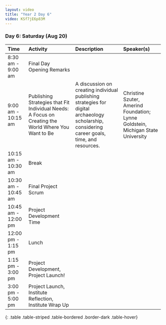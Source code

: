 ```yaml
---
layout: video
title: "Year 2 Day 6"
video: KSf7jE6p83M
---
```


### **Day 6: Saturday (Aug 20)**

| Time | Activity | Description | Speaker(s) |
| :--- | :--- | :--- | :--- |
| 8:30 am - 9:00 am | Final Day Opening Remarks | | |
| 9:00 am - 10:15 am | Publishing Strategies that Fit Individual Needs: A Focus on Creating the World Where You Want to Be | A discussion on creating individual publishing strategies for digital archaeology scholarship, considering career goals, time, and resources. | Christine Szuter, Amerind Foundation; Lynne Goldstein, Michigan State University |
| 10:15 am - 10:30 am | Break | | |
| 10:30 am - 10:45 am | Final Project Scrum | | |
| 10:45 am - 12:00 pm | Project Development Time | | |
| 12:00 pm - 1:15 pm | Lunch | | |
| 1:15 pm - 3:00 pm | Project Development, Project Launch! | | |
| 3:00 pm - 5:00 pm | Project Launch, Institute Reflection, Institute Wrap Up | | |
{: .table .table-striped .table-bordered .border-dark .table-hover}
